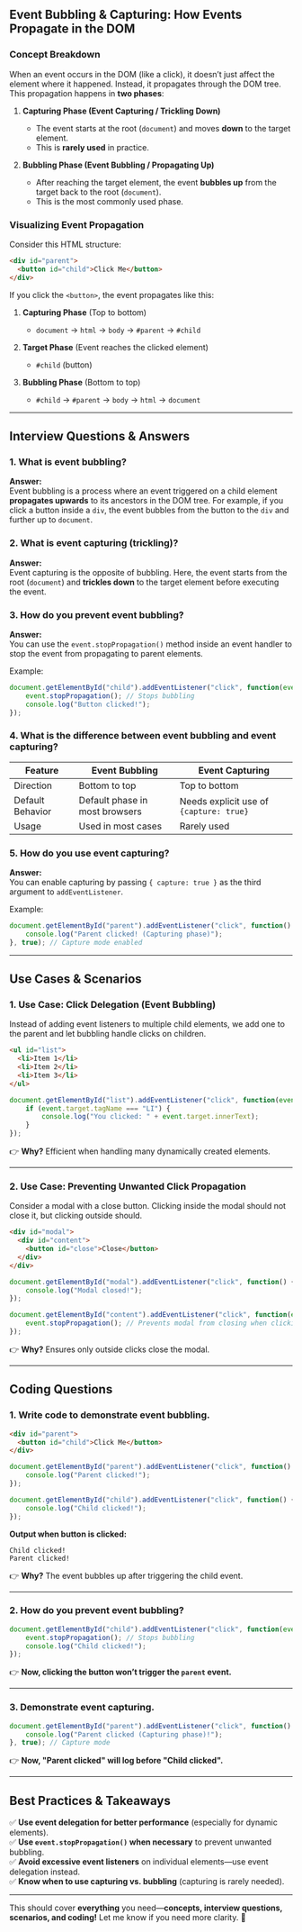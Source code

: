 ## **Event Bubbling & Capturing: How Events Propagate in the DOM**

### **Concept Breakdown**  
When an event occurs in the DOM (like a click), it doesn’t just affect the element where it happened. Instead, it propagates through the DOM tree. This propagation happens in **two phases**:  

1. **Capturing Phase (Event Capturing / Trickling Down)**  
   - The event starts at the root (`document`) and moves **down** to the target element.  
   - This is **rarely used** in practice.  

2. **Bubbling Phase (Event Bubbling / Propagating Up)**  
   - After reaching the target element, the event **bubbles up** from the target back to the root (`document`).  
   - This is the most commonly used phase.  

### **Visualizing Event Propagation**  
Consider this HTML structure:  
```html
<div id="parent">
  <button id="child">Click Me</button>
</div>
```
If you click the `<button>`, the event propagates like this:  

1. **Capturing Phase** (Top to bottom)  
   - `document` → `html` → `body` → `#parent` → `#child`  

2. **Target Phase** (Event reaches the clicked element)  
   - `#child` (button)  

3. **Bubbling Phase** (Bottom to top)  
   - `#child` → `#parent` → `body` → `html` → `document`  

---

## **Interview Questions & Answers**  

### **1. What is event bubbling?**  
**Answer:**  
Event bubbling is a process where an event triggered on a child element **propagates upwards** to its ancestors in the DOM tree. For example, if you click a button inside a `div`, the event bubbles from the button to the `div` and further up to `document`.  

### **2. What is event capturing (trickling)?**  
**Answer:**  
Event capturing is the opposite of bubbling. Here, the event starts from the root (`document`) and **trickles down** to the target element before executing the event.  

### **3. How do you prevent event bubbling?**  
**Answer:**  
You can use the `event.stopPropagation()` method inside an event handler to stop the event from propagating to parent elements.  

Example:  
```javascript
document.getElementById("child").addEventListener("click", function(event) {
    event.stopPropagation(); // Stops bubbling
    console.log("Button clicked!");
});
```

### **4. What is the difference between event bubbling and event capturing?**  
| Feature | Event Bubbling | Event Capturing |
|---------|--------------|----------------|
| Direction | Bottom to top | Top to bottom |
| Default Behavior | Default phase in most browsers | Needs explicit use of `{capture: true}` |
| Usage | Used in most cases | Rarely used |

### **5. How do you use event capturing?**  
**Answer:**  
You can enable capturing by passing `{ capture: true }` as the third argument to `addEventListener`.  

Example:  
```javascript
document.getElementById("parent").addEventListener("click", function() {
    console.log("Parent clicked! (Capturing phase)");
}, true); // Capture mode enabled
```

---

## **Use Cases & Scenarios**  

### **1. Use Case: Click Delegation (Event Bubbling)**
Instead of adding event listeners to multiple child elements, we add one to the parent and let bubbling handle clicks on children.

```html
<ul id="list">
  <li>Item 1</li>
  <li>Item 2</li>
  <li>Item 3</li>
</ul>
```
```javascript
document.getElementById("list").addEventListener("click", function(event) {
    if (event.target.tagName === "LI") {
        console.log("You clicked: " + event.target.innerText);
    }
});
```
👉 **Why?** Efficient when handling many dynamically created elements.

---

### **2. Use Case: Preventing Unwanted Click Propagation**
Consider a modal with a close button. Clicking inside the modal should not close it, but clicking outside should.

```html
<div id="modal">
  <div id="content">
    <button id="close">Close</button>
  </div>
</div>
```
```javascript
document.getElementById("modal").addEventListener("click", function() {
    console.log("Modal closed!");
});

document.getElementById("content").addEventListener("click", function(event) {
    event.stopPropagation(); // Prevents modal from closing when clicking inside
});
```
👉 **Why?** Ensures only outside clicks close the modal.

---

## **Coding Questions**  

### **1. Write code to demonstrate event bubbling.**  
```html
<div id="parent">
  <button id="child">Click Me</button>
</div>
```
```javascript
document.getElementById("parent").addEventListener("click", function() {
    console.log("Parent clicked!");
});

document.getElementById("child").addEventListener("click", function() {
    console.log("Child clicked!");
});
```
**Output when button is clicked:**  
```
Child clicked!
Parent clicked!
```
👉 **Why?** The event bubbles up after triggering the child event.

---

### **2. How do you prevent event bubbling?**  
```javascript
document.getElementById("child").addEventListener("click", function(event) {
    event.stopPropagation(); // Stops bubbling
    console.log("Child clicked!");
});
```
👉 **Now, clicking the button won’t trigger the `parent` event.**

---

### **3. Demonstrate event capturing.**  
```javascript
document.getElementById("parent").addEventListener("click", function() {
    console.log("Parent clicked (Capturing phase)!");
}, true); // Capture mode
```
👉 **Now, "Parent clicked" will log before "Child clicked".**

---

## **Best Practices & Takeaways**  
✅ **Use event delegation for better performance** (especially for dynamic elements).  
✅ **Use `event.stopPropagation()` when necessary** to prevent unwanted bubbling.  
✅ **Avoid excessive event listeners** on individual elements—use event delegation instead.  
✅ **Know when to use capturing vs. bubbling** (capturing is rarely needed).  

---

This should cover **everything** you need—**concepts, interview questions, scenarios, and coding!** Let me know if you need more clarity. 🚀
